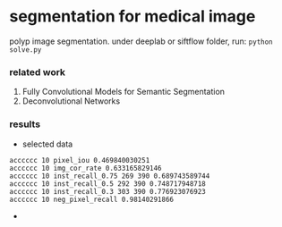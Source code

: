 # segmentation for medical image
polyp image segmentation.
under deeplab or siftflow folder, run:
`python solve.py`

### related work
1. Fully Convolutional Models for Semantic Segmentation
2. Deconvolutional Networks 

### results
- selected data  
```
acccccc 10 pixel_iou 0.469840030251
acccccc 10 img_cor_rate 0.633165829146
acccccc 10 inst_recall_0.75 269 390 0.689743589744
acccccc 10 inst_recall_0.5 292 390 0.748717948718
acccccc 10 inst_recall_0.3 303 390 0.776923076923
acccccc 10 neg_pixel_recall 0.98140291866
```
- 

